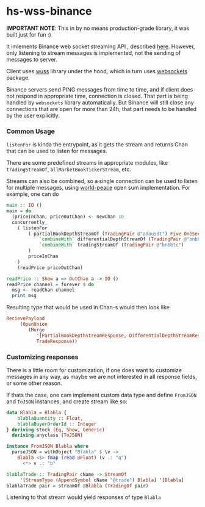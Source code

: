 # hs-wss-binance

**IMPORTANT NOTE**: This in by no means production-grade library, it was built just for fun :) 

It imlements Binance web socket streaming API , described [here](https://github.com/binance/binance-spot-api-docs/blob/master/web-socket-streams.md). However, only listening to stream messages is implemented, not the sending of messages to server.

Client uses [wuss](https://github.com/tfausak/wuss) library under the hood, which in turn uses [websockets](https://hackage.haskell.org/package/websockets) package.

Binance servers send PING messages from time to time, and if client does not respond in appropriate time, connection is closed. That part is being handled by `websockets` library automatically. But Binance will still close any connections that are open for more than 24h, that part needs to be handled by the user explicitly.

### Common Usage

`listenFor` is kinda the entrypoint, as it gets the stream and returns Chan that can be used to listen for messages.

There are some predefined streams in appropriate modules, like `tradingStreamOf`, `allMarketBookTickerStream`, etc.

Streams can also be combined, so a single connection can be used to listen for multiple messages, using [world-peace](https://github.com/cdepillabout/world-peace) open sum implementation. For example, one can do

```haskell
main :: IO ()
main = do
  (priceInChan, priceOutChan) <- newChan 10
  concurrently_
    ( listenFor
        ( partialBookDepthStreamOf (TradingPair @"adausdt") Five OneSecond
            `combineWith` differentialDepthStreamOf (TradingPair @"bnbbtc") HundredMilliseconds
            `combineWith` tradingStreamOf (TradingPair @"bnbbtc")
        )
        priceInChan
    )
    (readPrice priceOutChan)

readPrice :: Show a => OutChan a -> IO ()
readPrice channel = forever $ do
  msg <- readChan channel
  print msg
```

Resulting type that would be used in Chan-s would then look like

```haskell
RecievePayload
     (OpenUnion
        (Merge
           '[PartialBookDepthStreamResponse, DifferentialDepthStreamResponse]
           TradeResponse))
```

### Customizing responses

There is a little room for customization, if one does want to customize messages in any way, as maybe we are not interested in all response fields, or some other reason.

If thats the case, one cam implement custom data type and define `FromJSON` and `ToJSON` instances, and create stream like so:

```haskell
data Blabla = Blabla {
    blablaQuantity :: Float,
    blablaBuyerOrderId :: Integer
} deriving stock (Eq, Show, Generic)
  deriving anyclass (ToJSON)

instance FromJSON Blabla where
  parseJSON = withObject "Blabla" $ \v ->
    Blabla <$> fmap (read @Float) (v .: "q")
      <*> v .: "b"    

blablaTrade :: TradingPair cName -> StreamOf
     '[StreamType (AppendSymbol cName "@trade") Blabla] '[Blabla]
blablaTrade pair = streamOf @Blabla (TradingOf pair)
```
Listening to that stream would yield responses of type `Blabla`

